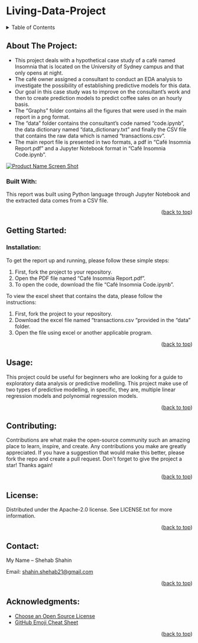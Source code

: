 # Living-Data-Project

<!-- TABLE OF CONTENTS -->
<details>
  <summary>Table of Contents</summary>
  <ol>
    <li>
      <a href="#about-the-project">About The Project</a>
      <ul>
        <li><a href="#built-with">Built With</a></li>
      </ul>
    </li>
    <li>
      <a href="#getting-started">Getting Started</a>
      <ul>
        <li><a href="#installation">Installation</a></li>
      </ul>
    </li>
    <li><a href="#usage">Usage</a></li>
    <li><a href="#contributing">Contributing</a></li>
    <li><a href="#license">License</a></li>
    <li><a href="#contact">Contact</a></li>
    <li><a href="#acknowledgments">Acknowledgments</a></li>
  </ol>
</details>



<!-- ABOUT THE PROJECT -->
## About The Project:
*	This project deals with a hypothetical case study of a café named Insomnia that is located on the University of Sydney campus and that only opens at night. 
*	The café owner assigned a consultant to conduct an EDA analysis to investigate the possibility of establishing predictive models for this data. 
*	Our goal in this case study was to improve on the consultant’s work and then to create prediction models to predict coffee sales on an hourly basis. 
*	The “Graphs” folder contains all the figures that were used in the main report in a png format. 
*	The “data” folder contains the consultant’s code named “code.ipynb”, the data dictionary named “data_dictionary.txt” and finally the CSV file that contains the raw data which is named “transactions.csv”.
*	The main report file is presented in two formats, a pdf in “Café Insomnia Report.pdf” and a Jupyter Notebook format in “Café Insomnia Code.ipynb”. 

[![Product Name Screen
Shot][product-screenshot]](https://example.com)

### Built With:
This report was built using Python language through Jupyter Notebook and the extracted data comes from a CSV file.

<p align="right">(<a href="#top">back to top</a>)</p>

<!-- GETTING STARTED -->
## Getting Started:

### Installation:
To get the report up and running, please follow these simple steps:
1. 	First, fork the project to your repository.
2.	Open the PDF file named “Café Insomnia Report.pdf”. 
3.	To open the code, download the file “Café Insomnia Code.ipynb”.
 
To view the excel sheet that contains the data, please follow the instructions:
1.	First, fork the project to your repository.
2.	Download the excel file named “transactions.csv “provided in the “data” folder. 
3.	Open the file using excel or another applicable program. 

 

<p align="right">(<a href="#top">back to top</a>)</p>


<!-- USAGE EXAMPLES -->
## Usage:
This project could be useful for beginners who are looking for a guide to exploratory data analysis or predictive modelling. This project make use of two types of predictive modelling, in specific, they are, multiple linear regression models and polynomial regression models. 

<p align="right">(<a href="#top">back to top</a>)</p>


<!-- CONTRIBUTING -->
## Contributing:
Contributions are what make the open-source community such an amazing place to learn, inspire, and create. Any contributions you make are greatly appreciated.
If you have a suggestion that would make this better, please fork the repo and create a pull request. Don't forget to give the project a star! Thanks again!

<p align="right">(<a href="#top">back to top</a>)</p>

<!-- LICENSE -->
## License:
Distributed under the Apache-2.0 license. See LICENSE.txt for more information.

<p align="right">(<a href="#top">back to top</a>)</p>


<!-- CONTACT -->
## Contact:
My Name – Shehab Shahin

Email: [shahin.shehab21@gmail.com](shahin.shehab21@gmail.com)

<p align="right">(<a href="#top">back to top</a>)</p>

<!-- ACKNOWLEDGMENTS -->
## Acknowledgments:

* [Choose an Open Source License](https://choosealicense.com)
* [GitHub Emoji Cheat Sheet](https://www.webpagefx.com/tools/emoji-cheat-sheet)

<p align="right">(<a href="#top">back to top</a>)</p>

<!-- MARKDOWN LINKS & IMAGES -->
[product-screenshot]: images/screenshot.png
